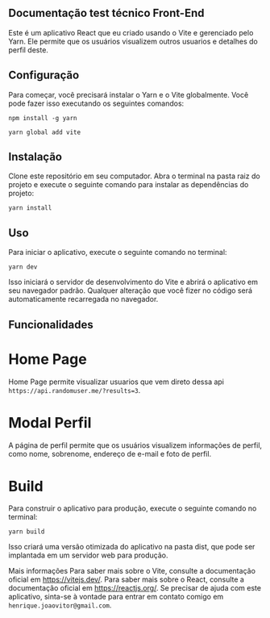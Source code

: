 ## Documentação test técnico Front-End

Este é um aplicativo React que eu criado usando o Vite e gerenciado pelo Yarn. Ele permite que os usuários visualizem outros usuarios e detalhes do perfil deste.

## Configuração

Para começar, você precisará instalar o Yarn e o Vite globalmente. Você pode fazer isso executando os seguintes comandos:

`npm install -g yarn`

`yarn global add vite`

## Instalação

Clone este repositório em seu computador.
Abra o terminal na pasta raiz do projeto e execute o seguinte comando para instalar as dependências do projeto:

`yarn install`

## Uso

Para iniciar o aplicativo, execute o seguinte comando no terminal:

`yarn dev`

Isso iniciará o servidor de desenvolvimento do Vite e abrirá o aplicativo em seu navegador padrão. Qualquer alteração que você fizer no código será automaticamente recarregada no navegador.

## Funcionalidades

# Home Page

Home Page permite visualizar usuarios que vem direto dessa api
`https://api.randomuser.me/?results=3`.

# Modal Perfil

A página de perfil permite que os usuários visualizem informações de perfil, como nome, sobrenome, endereço de e-mail e foto de perfil.

# Build

Para construir o aplicativo para produção, execute o seguinte comando no terminal:

`yarn build`

Isso criará uma versão otimizada do aplicativo na pasta dist, que pode ser implantada em um servidor web para produção.

Mais informações
Para saber mais sobre o Vite, consulte a documentação oficial em https://vitejs.dev/. Para saber mais sobre o React, consulte a documentação oficial em https://reactjs.org/. Se precisar de ajuda com este aplicativo, sinta-se à vontade para entrar em contato comigo em `henrique.joaovitor@gmail.com`.

